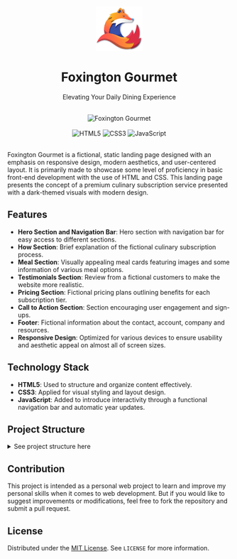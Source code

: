 <!-- markdownlint-disable MD033 -->
<!-- markdownlint-disable MD041 -->
<div align="center">
  <img src="img/logo.png" alt="Foxington Gourmet" height="100" />
  <h1 align="center">Foxington Gourmet</h1>
  <p align="center">Elevating Your Daily Dining Experience</p>
</div>

<div align="center">
  <br />
  <img src="https://i.imgur.com/AzeOXc6.png" alt="Foxington Gourmet" />
  <br /><br />
  <div>
    <img
      alt="HTML5"
      src="https://img.shields.io/badge/HTML-orange?logo=html5&logoColor=white"
    />
    <img
      alt="CSS3"
      src="https://img.shields.io/badge/CSS-blue?logo=css3&logoColor=white"
    />
    <img
      alt="JavaScript"
      src="https://img.shields.io/badge/JavaScript-yellow?logo=javascript&logoColor=white"
    />
  </div>
</div>
<br />

Foxington Gourmet is a fictional, static landing page designed with an emphasis on responsive design, modern aesthetics, and user-centered layout. It is primarily made to showcase some level of proficiency in basic front-end development with the use of HTML and CSS. This landing page presents the concept of a premium culinary subscription service presented with a dark-themed visuals with modern design.

## Features

- **Hero Section and Navigation Bar**: Hero section with navigation bar for easy access to different sections.
- **How Section**: Brief explanation of the fictional culinary subscription process.
- **Meal Section**: Visually appealing meal cards featuring images and some information of various meal options.
- **Testimonials Section**: Review from a fictional customers to make the website more realistic.
- **Pricing Section**: Fictional pricing plans outlining benefits for each subscription tier.
- **Call to Action Section**: Section encouraging user engagement and sign-ups.
- **Footer**: Fictional information about the contact, account, company and resources.
- **Responsive Design**: Optimized for various devices to ensure usability and aesthetic appeal on almost all of screen sizes.

## Technology Stack

- **HTML5**: Used to structure and organize content effectively.
- **CSS3**: Applied for visual styling and layout design.
- **JavaScript**: Added to introduce interactivity through a functional navigation bar and automatic year updates.

## Project Structure

<details>
  <summary>See project structure here</summary>

```plaintext
└── 📁css
    └── general.css
    └── queries.css
    └── style.css
└── 📁img
    └── 📁app
    └── 📁customers
    └── 📁gallery
    └── 📁logos
    └── 📁meals
    └── hero.png
    └── logo.png
└── 📁js
    └── script.js
└── index.html
└── LICENSE
└── README.md
```

</details>

## Contribution

This project is intended as a personal web project to learn and improve my personal skills when it comes to web development. But if you would like to suggest improvements or modifications, feel free to fork the repository and submit a pull request.

## License

Distributed under the [MIT License](https://opensource.org/license/mit). See `LICENSE` for more information.
